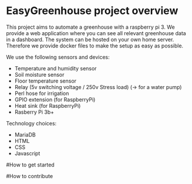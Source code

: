 # EasyGreenhouse project overview

This project aims to automate a greenhouse with a raspberry pi 3.
We provide a web application where you can see all relevant greenhouse data in a dashboard.
The system can be hosted on your own home server. Therefore we provide docker files to make the setup as easy as possible.

We use the following sensors and devices:
- Temperature and humidity sensor
- Soil moisture sensor
- Floor temperature sensor
- Relay (5v switching voltage / 250v Stress load) (-> for a water pump)
- Perl hose for irrigation
- GPIO extension (for RaspberryPi)
- Heat sink (for RaspberryPi)
- Rasberry Pi 3b+

Technology choices:
- MariaDB
- HTML
- CSS
- Javascript

#How to get started

#How to contribute
